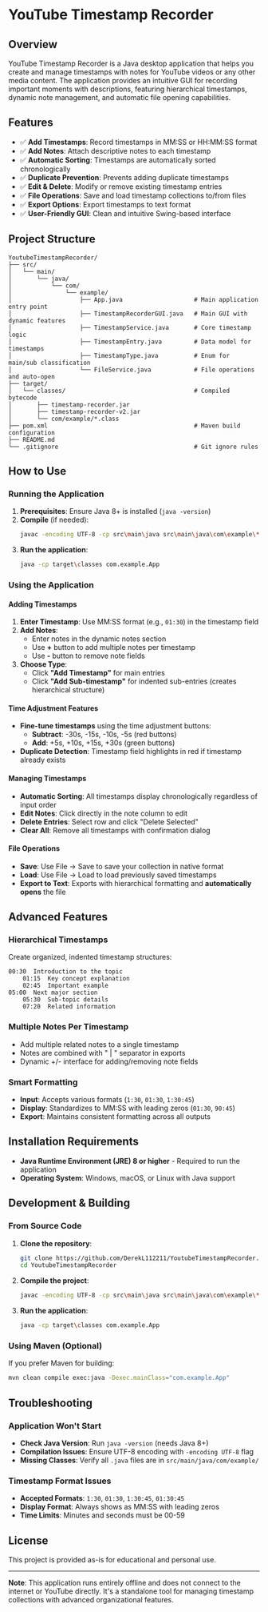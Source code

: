 # YouTube Timestamp Recorder

## Overview
YouTube Timestamp Recorder is a Java desktop application that helps you create and manage timestamps with notes for YouTube videos or any other media content. The application provides an intuitive GUI for recording important moments with descriptions, featuring hierarchical timestamps, dynamic note management, and automatic file opening capabilities.

## Features
- ✅ **Add Timestamps**: Record timestamps in MM:SS or HH:MM:SS format
- ✅ **Add Notes**: Attach descriptive notes to each timestamp
- ✅ **Automatic Sorting**: Timestamps are automatically sorted chronologically
- ✅ **Duplicate Prevention**: Prevents adding duplicate timestamps
- ✅ **Edit & Delete**: Modify or remove existing timestamp entries
- ✅ **File Operations**: Save and load timestamp collections to/from files
- ✅ **Export Options**: Export timestamps to text format
- ✅ **User-Friendly GUI**: Clean and intuitive Swing-based interface

## Project Structure
```
YoutubeTimestampRecorder/
├── src/
│   └── main/
│       └── java/
│           └── com/
│               └── example/
│                   ├── App.java                    # Main application entry point
│                   ├── TimestampRecorderGUI.java   # Main GUI with dynamic features
│                   ├── TimestampService.java       # Core timestamp logic
│                   ├── TimestampEntry.java         # Data model for timestamps
│                   ├── TimestampType.java          # Enum for main/sub classification
│                   └── FileService.java            # File operations and auto-open
├── target/
│   └── classes/                                    # Compiled bytecode
│       ├── timestamp-recorder.jar
│       ├── timestamp-recorder-v2.jar
│       └── com/example/*.class
├── pom.xml                                         # Maven build configuration
├── README.md
└── .gitignore                                      # Git ignore rules
```

## How to Use

### Running the Application
1. **Prerequisites**: Ensure Java 8+ is installed (`java -version`)
2. **Compile** (if needed):
   ```bash
   javac -encoding UTF-8 -cp src\main\java src\main\java\com\example\*.java -d target\classes
   ```
3. **Run the application**: 
   ```bash
   java -cp target\classes com.example.App
   ```

### Using the Application

#### Adding Timestamps
1. **Enter Timestamp**: Use MM:SS format (e.g., `01:30`) in the timestamp field
2. **Add Notes**: 
   - Enter notes in the dynamic notes section
   - Use **+** button to add multiple notes per timestamp
   - Use **-** button to remove note fields
3. **Choose Type**: 
   - Click **"Add Timestamp"** for main entries
   - Click **"Add Sub-timestamp"** for indented sub-entries (creates hierarchical structure)

#### Time Adjustment Features
- **Fine-tune timestamps** using the time adjustment buttons:
  - **Subtract**: -30s, -15s, -10s, -5s (red buttons)
  - **Add**: +5s, +10s, +15s, +30s (green buttons)
- **Duplicate Detection**: Timestamp field highlights in red if timestamp already exists

#### Managing Timestamps
- **Automatic Sorting**: All timestamps display chronologically regardless of input order
- **Edit Notes**: Click directly in the note column to edit
- **Delete Entries**: Select row and click "Delete Selected"
- **Clear All**: Remove all timestamps with confirmation dialog

#### File Operations
- **Save**: Use File → Save to save your collection in native format
- **Load**: Use File → Load to load previously saved timestamps  
- **Export to Text**: Exports with hierarchical formatting and **automatically opens** the file

## Advanced Features

### Hierarchical Timestamps
Create organized, indented timestamp structures:
```
00:30  Introduction to the topic
    01:15  Key concept explanation  
    02:45  Important example
05:00  Next major section
    05:30  Sub-topic details
    07:20  Related information
```

### Multiple Notes Per Timestamp
- Add multiple related notes to a single timestamp
- Notes are combined with " | " separator in exports
- Dynamic +/- interface for adding/removing note fields

### Smart Formatting
- **Input**: Accepts various formats (`1:30`, `01:30`, `1:30:45`)
- **Display**: Standardizes to MM:SS with leading zeros (`01:30`, `90:45`)
- **Export**: Maintains consistent formatting across all outputs
## Installation Requirements
- **Java Runtime Environment (JRE) 8 or higher** - Required to run the application
- **Operating System**: Windows, macOS, or Linux with Java support

## Development & Building

### From Source Code
1. **Clone the repository**:
   ```bash
   git clone https://github.com/DerekL112211/YoutubeTimestampRecorder.git
   cd YoutubeTimestampRecorder
   ```

2. **Compile the project**:
   ```bash
   javac -encoding UTF-8 -cp src\main\java src\main\java\com\example\*.java -d target\classes
   ```

3. **Run the application**:
   ```bash
   java -cp target\classes com.example.App
   ```

### Using Maven (Optional)
If you prefer Maven for building:
```bash
mvn clean compile exec:java -Dexec.mainClass="com.example.App"
```

## Troubleshooting

### Application Won't Start
- **Check Java Version**: Run `java -version` (needs Java 8+)
- **Compilation Issues**: Ensure UTF-8 encoding with `-encoding UTF-8` flag
- **Missing Classes**: Verify all `.java` files are in `src/main/java/com/example/`

### Timestamp Format Issues
- **Accepted Formats**: `1:30`, `01:30`, `1:30:45`, `01:30:45`
- **Display Format**: Always shows as MM:SS with leading zeros
- **Time Limits**: Minutes and seconds must be 00-59

## License
This project is provided as-is for educational and personal use.

---
**Note**: This application runs entirely offline and does not connect to the internet or YouTube directly. It's a standalone tool for managing timestamp collections with advanced organizational features.